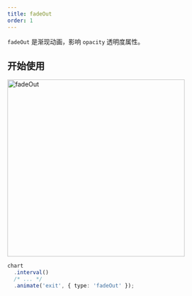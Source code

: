 ```yaml
---
title: fadeOut
order: 1
---
```


`fadeOut` 是渐现动画，影响 `opacity` 透明度属性。

## 开始使用

<img alt="fadeOut" src="https://gw.alipayobjects.com/mdn/rms_f5c722/afts/img/A*s4Y4S5JJ6WEAAAAAAAAAAABkARQnAQ" width="400" />

```ts
chart
  .interval()
  /* ... */
  .animate('exit', { type: 'fadeOut' });
```
